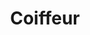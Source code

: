 ---
title: Coiffeur
date: 
draft: false

# descripcion
description : Coiffeur

materials: Plata 925

color: Plateado

dimensions: 2cm

code: 02-13-0111

type: "Dijes"

categories: []

price: $6.450,00

price_eftvo: $5.480,00

# Images
# first image will be shown in the product page
images:
  # - image: "images/path_to_image"
  # La ubicacion de las imagenes es imagenes/Dijes/Dijes.Microcubic/02-13-0111-coiffeur
  - image: "./images/dijes/microcubic/02-13-0111-coiffeur_a.JPG"
  - image: "./images/dijes/microcubic/02-13-0111-coiffeur_b.JPG"
---